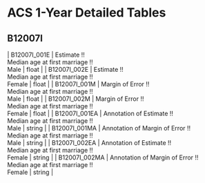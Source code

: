 # ACS 1-Year Detailed Tables

## B12007I

| B12007I_001E | Estimate !!<br>Median age at first marriage !!<br>Male | float |
| B12007I_002E | Estimate !!<br>Median age at first marriage !!<br>Female | float |
| B12007I_001M | Margin of Error !!<br>Median age at first marriage !!<br>Male | float |
| B12007I_002M | Margin of Error !!<br>Median age at first marriage !!<br>Female | float |
| B12007I_001EA | Annotation of Estimate !!<br>Median age at first marriage !!<br>Male | string |
| B12007I_001MA | Annotation of Margin of Error !!<br>Median age at first marriage !!<br>Male | string |
| B12007I_002EA | Annotation of Estimate !!<br>Median age at first marriage !!<br>Female | string |
| B12007I_002MA | Annotation of Margin of Error !!<br>Median age at first marriage !!<br>Female | string |


